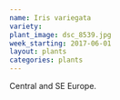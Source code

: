 ```yaml
---
name: Iris variegata
variety: 
plant_image: dsc_8539.jpg
week_starting: 2017-06-01
layout: plants 
categories: plants 
---
```

Central and SE Europe.